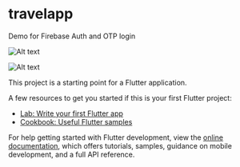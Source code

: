 # travelapp

Demo for Firebase Auth and OTP login

![Alt text](https://github.com/itsSwArchitect/flutter-firebase-Auth-and-OTP/blob/main/screenshots/Screenshot_1667374763.png?raw=true "Sign In")

![Alt text](/screenshots/Screenshot_1667374768.pngraw=true "Sign Up")

This project is a starting point for a Flutter application.

A few resources to get you started if this is your first Flutter project:

- [Lab: Write your first Flutter app](https://docs.flutter.dev/get-started/codelab)
- [Cookbook: Useful Flutter samples](https://docs.flutter.dev/cookbook)

For help getting started with Flutter development, view the
[online documentation](https://docs.flutter.dev/), which offers tutorials,
samples, guidance on mobile development, and a full API reference.

